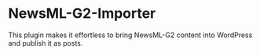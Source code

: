 # NewsML-G2-Importer
This plugin makes it effortless to bring NewsML-G2 content into WordPress and publish it as posts.
